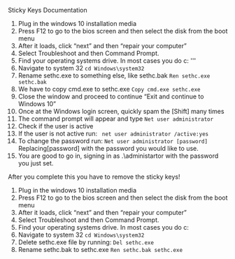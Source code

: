 Sticky Keys Documentation

1.	Plug in the windows 10 installation media 
2.	Press F12 to go to the bios screen and then select the disk from the boot menu 
3.	After it loads, click “next” and then “repair your computer”
4.	Select Troubleshoot and then Command Prompt. 
5.	Find your operating systems drive. In most cases you do 
 c: ''' 
6.	Navigate to system 32 
``` cd Windows\system32 ```
7.	Rename sethc.exe to something else, like sethc.bak
``` Ren sethc.exe sethc.bak ```
8.	We have to copy cmd.exe to sethc.exe
``` Copy cmd.exe sethc.exe ```
9.	Close the window and proceed to continue “Exit and continue to Windows 10”
10.	 Once at the Windows login screen, quickly spam the [Shift] many times
11.	The command prompt will appear and type 
``` Net user administrator ```
12.	Check if the user is active 
13.	If the user is not active run:
``` net user administrator /active:yes``` 
14.	To change the password run:
``` Net user administrator [password] ```
Replacing[password] with the password you would like to use. 
15.	You are good to go in, signing in as .\administartor with the password you just set.


After you complete this you have to remove the sticky keys!
1.	Plug in the windows 10 installation media 
2.	Press F12 to go to the bios screen and then select the disk from the boot menu 
3.	After it loads, click “next” and then “repair your computer”
4.	Select Troubleshoot and then Command Prompt. 
5.	Find your operating systems drive. In most cases you do 
c:
6.	Navigate to system 32 
``` cd Windows\system32 ```
7.	Delete sethc.exe file by running:
 ``` Del sethc.exe ```
8.	Rename sethc.bak to sethc.exe
``` Ren sethc.bak sethc.exe ```



